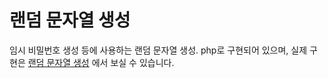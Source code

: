 # 랜덤 문자열 생성
임시 비밀번호 생성 등에 사용하는 랜덤 문자열 생성.
php로 구현되어 있으며,
실제 구현은 [랜덤 문자열 생성](http://rand.selfhow.com) 에서 보실 수 있습니다.

